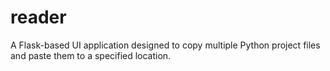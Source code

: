 # reader
A Flask-based UI application designed to copy multiple Python project files and paste them to a specified location.
